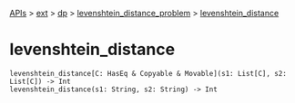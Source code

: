 [APIs](../../../index.md) > [ext](../../index.md) > [dp](../index.md) > [levenshtein_distance_problem](./index.md) > [levenshtein_distance]()

# levenshtein_distance

```
levenshtein_distance[C: HasEq & Copyable & Movable](s1: List[C], s2: List[C]) -> Int
levenshtein_distance(s1: String, s2: String) -> Int
```

